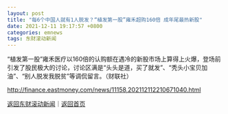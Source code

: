 ```yaml
---
layout: post
title: "每6个中国人就有1人脱发？“植发第一股”雍禾超购160倍 成年尾最热新股"
date: 2021-12-11 19:17:57 +0800
categories: emnews
tags: 东财滚动新闻
---
```


“植发第一股”雍禾医疗以160倍的认购额在遇冷的新股市场上算得上火爆，登场前引发了股民极大的讨论，讨论区满是“头头是道，买了就发”、“秃头小宝贝加油”、“别人脱发我脱贫”等调侃留言。（财联社）

<http://finance.eastmoney.com/news/11158,202112112210671040.html>

[返回东财滚动新闻](//finews.withounder.com/emnews/)｜[返回首页](//finews.withounder.com/)